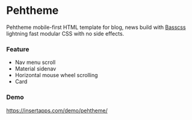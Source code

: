 # Pehtheme
Pehtheme mobile-first HTML template for blog, news build with [Basscss](https://basscss.com/) lightning fast modular CSS with no side effects.

### Feature

- Nav menu scroll
- Material sidenav
- Horizontal mouse wheel scrolling
- Card

### Demo

https://insertapps.com/demo/pehtheme/
